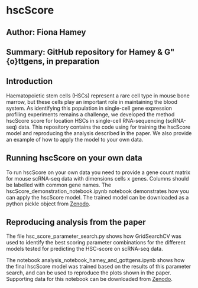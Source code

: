 # hscScore

## Author: Fiona Hamey
## Summary: GitHub repository for Hamey & G\"{o}ttgens, in preparation

## Introduction
Haematopoietic stem cells (HSCs) represent a rare cell type in mouse bone marrow, but these cells play an important role in maintaining the blood system. As identifying this population in single-cell gene expression profiling experiments remains a challenge, we developed the method hscScore score for location HSCs in single-cell RNA-sequencing (scRNA-seq) data. This repository contains the code using for training the hscScore model and reproducing the analysis described in the paper. We also provide an example of how to apply the model to your own data.

## Running hscScore on your own data
To run hscScore on your own data you need to provide a gene count matrix for mouse scRNA-seq data with dimensions cells x genes. Columns should be labelled with common gene names. The hscScore_demonstration_notebook.ipynb notebook demonstrates how you can apply the hscScore model. The trained model can be downloaded as a python pickle object from [Zenodo](https://doi.org/10.5281/zenodo.3332150).

## Reproducing analysis from the paper
The file hsc_score_parameter_search.py shows how GridSearchCV was used to identify the best scoring parameter combinations for the different models tested for predicting the HSC-score on scRNA-seq data. 

The notebook analysis_notebook_hamey_and_gottgens.ipynb shows how the final hscScore model was trained based on the results of this parameter search, and can be used to reproduce the plots shown in the paper. Supporting data for this notebook can be downloaded from [Zenodo](https://doi.org/10.5281/zenodo.3303783).
